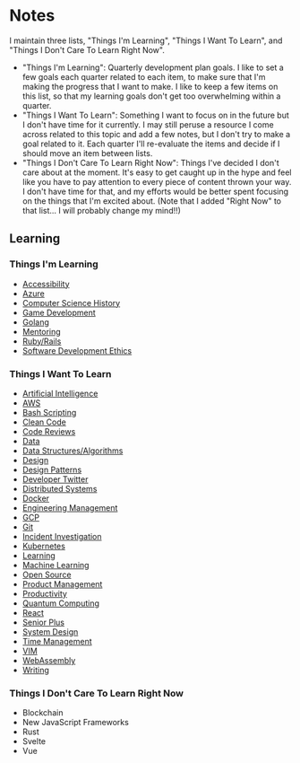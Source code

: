 # Notes

I maintain three lists, "Things I'm Learning", "Things I Want To Learn", and "Things I Don't Care To Learn Right Now".

* "Things I'm Learning": Quarterly development plan goals. I like to set a few goals each quarter related to each item, to make sure that I'm making the progress that I want to make. I like to keep a few items on this list, so that my learning goals don't get too overwhelming within a quarter.
* "Things I Want To Learn": Something I want to focus on in the future but I don't have time for it currently. I may still peruse a resource I come across related to this topic and add a few notes, but I don't try to make a goal related to it. Each quarter I'll re-evaluate the items and decide if I should move an item between lists.
* "Things I Don't Care To Learn Right Now": Things I've decided I don't care about at the moment. It's easy to get caught up in the hype and feel like you have to pay attention to every piece of content thrown your way. I don't have time for that, and my efforts would be better spent focusing on the things that I'm excited about. (Note that I added "Right Now" to that list... I will probably change my mind!!)

## Learning

### Things I'm Learning

* [Accessibility](../content/1-accessibility)
* [Azure](../content/3-azure)
* [Computer Science History](../content/7-computer-science-history)
* [Game Development](../content/16-game-development)
* [Golang](../content/19-golang)
* [Mentoring](../content/23-mentoring)
* [Ruby/Rails](../content/29-ruby-rails)
* [Software Development Ethics](../content/38-software-development-ethics)

### Things I Want To Learn

* [Artificial Intelligence](../content/37-artificial-intelligence)
* [AWS](../content/2-aws)
* [Bash Scripting](../content/4-bash)
* [Clean Code](../content/5-clean-code)
* [Code Reviews](../content/6-code-reviews)
* [Data](../content/8-data)
* [Data Structures/Algorithms](../content/9-data-structures-algorithms)
* [Design](../content/10-design)
* [Design Patterns](../content/11-design-patterns)
* [Developer Twitter](../content/12-developer-twitter)
* [Distributed Systems](../content/13-distributed-systems)
* [Docker](../content/14-docker)
* [Engineering Management](../content/15-engineering-management)
* [GCP](../content/17-gcp)
* [Git](../content/18-git)
* [Incident Investigation](../content/20-incident-investigation)
* [Kubernetes](../content/21-kubernetes)
* [Learning](../content/36-learning)
* [Machine Learning](../content/22-machine-learning)
* [Open Source](../content/24-open-source)
* [Product Management](../content/25-product-management)
* [Productivity](../content/26-productivity)
* [Quantum Computing](../content/27-quantum-computing)
* [React](../content/28-react)
* [Senior Plus](../content/30-senior-plus)
* [System Design](../content/31-system-design)
* [Time Management](../content/35-time-management)
* [VIM](../content/32-vim)
* [WebAssembly](../content/33-webassembly)
* [Writing](../content/34-writing)

### Things I Don't Care To Learn Right Now

* Blockchain
* New JavaScript Frameworks
* Rust
* Svelte
* Vue
